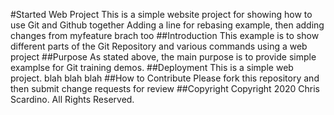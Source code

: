 #Started Web Project
This is a simple website project for showing how to use Git and Github together
Adding a line for rebasing example, then adding changes from myfeature brach too
##Introduction
This example is to show different parts of the Git Repository and various commands using a web project
##Purpose
As stated above, the main purpose is to provide simple examplse for Git training demos.
##Deployment
This is a simple web project. blah blah blah
##How to Contribute
Please fork this repository and then submit change requests for review
##Copyright
Copyright 2020 Chris Scardino. All Rights Reserved.
